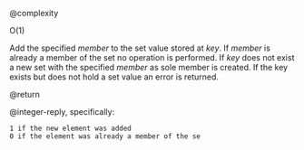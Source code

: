 @complexity

O(1)


Add the specified _member_ to the set value stored at _key_. If _member_
is already a member of the set no operation is performed. If _key_
does not exist a new set with the specified _member_ as sole member is
created. If the key exists but does not hold a set value an error is
returned.

@return

@integer-reply, specifically:

	1 if the new element was added
	0 if the element was already a member of the se



[1]: /p/redis/wiki/ReplyTypes
